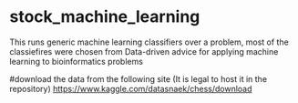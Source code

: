 # stock_machine_learning
This runs generic machine learning classifiers over a problem, most of the classiefires were chosen from Data-driven advice for applying machine learning to bioinformatics problems

#download the data from the following site (It is legal to host it in the repository)
https://www.kaggle.com/datasnaek/chess/download
